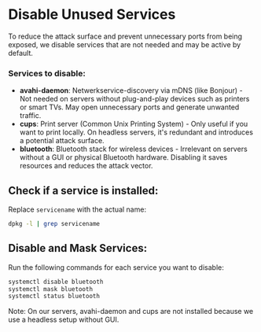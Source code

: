 # Disable Unused Services
To reduce the attack surface and prevent unnecessary ports from being exposed, we disable services that are not needed and may be active by default.

### Services to disable:
- **avahi-daemon**: Netwerkservice-discovery via mDNS (like Bonjour) - Not needed on servers without plug-and-play devices such as printers or smart TVs. May open unnecessary ports and generate unwanted traffic.
- **cups**: Print server (Common Unix Printing System) - Only useful if you want to print locally. On headless servers, it's redundant and introduces a potential attack surface.
- **bluetooth**: Bluetooth stack for wireless devices - Irrelevant on servers without a GUI or physical Bluetooth hardware. Disabling it saves resources and reduces the attack vector.

## Check if a service is installed:
Replace `servicename` with the actual name:
```bash
dpkg -l | grep servicename
```

## Disable and Mask Services:
Run the following commands for each service you want to disable:
```bash
systemctl disable bluetooth	
systemctl mask bluetooth
systemctl status bluetooth
```

Note: On our servers, avahi-daemon and cups are not installed because we use a headless setup without GUI.
